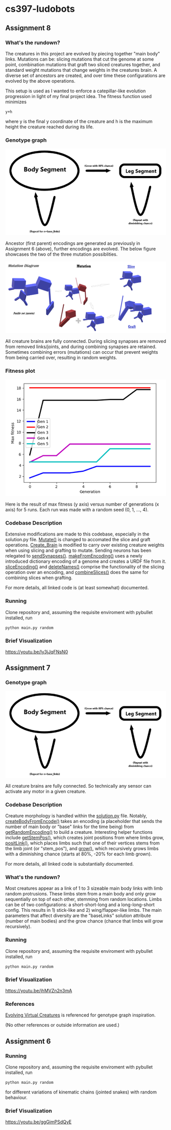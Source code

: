 # cs397-ludobots

## Assignment 8

### What's the rundown?
The creatures in this project are evolved by piecing together "main body" links. Mutations can be: slicing mutations that cut the genome at some point, combination mutations that graft two sliced creatures together, and standard weight mutations that change weights in the creatures brain. A diverse set of ancestors are created, and over time these configurations are evolved by the above operations.

This setup is used as I wanted to enforce a catepillar-like evolution progression in light of my final project idea. The fitness function used minimizes 
```
y+h
```
where y is the final y coordinate of the creature and h is the maximum height the creature reached during its life.


### Genotype graph
![Genotype graph](./figures/diagram1.png)

Ancestor (first parent) encodings are generated as previously in Assignment 6 (above), further encodings are evolved. The below figure showcases the two of the three mutation possiblities.

![Mutation graph](./figures/diagram2.png)

All creature brains are fully connected. During slicing synapses are removed from removed links/joints, and during combining synapses are retained. Sometimes combining errors (mutations) can occur that prevent weights from being carried over, resulting in random weights.

### Fitness plot

![Mutation graph](./figures/fitness.png)

Here is the result of max fitness (y axis) versus number of generations (x axis) for 5 runs. Each run was made with a random seed (0, 1, ..., 4).

### Codebase Description
Extensive modifications are made to this codebase, especially in the solution.py file. [Mutate()](solution.py#L37) is changed to accomated the slice and graft operations. [Create_Brain](solution.py#L80) is modified to carry over existing creature weights when using slicing and grafting to mutate. Sending neurons has been relegated to [sendSynapses()](solution.py#L113). [makeFromEncoding()](solution.py#L129) uses a newly introduced dictionary encoding of a genome and creates a URDF file from it. [sliceEncoding()](solution.py#L150) and [deleteNames()](solution.py#L167) comprise the functionality of the slicing operation over an encoding, and [combineSlices()](solution.py#L191) does the same for combining slices when grafting.

For more details, all linked code is (at least somewhat) documented.

### Running
Clone repository and, assuming the requisite enviroment with pybullet installed, run
```
python main.py random
```

### Brief Visualization
https://youtu.be/ly3jJqFNsN0

## Assignment 7

### Genotype graph
![Genotype graph](./figures/diagram1.png)

All creature brains are fully connected. So technically any sensor can activate any motor in a given creature.

### Codebase Description
Creature morphology is handled within the [solution.py](solution.py) file. Notably, [createBodyFromEncode()](solution.py#L153) takes an encoding (a placeholder that sends the number of main body or "base" links for the time being) from [getRandomEncoding()](solution.py#L68) to build a creature. Interesting helper functions include [getStemPos()](solution.py#L83), which creates joint positions from where limbs grow, [positLink()](solution.py#L125), which places limbs such that one of their vertices stems from the limb joint (or "stem_pos"), and [grow()](solution.py#L195), which recursively grows limbs with a diminishing chance (starts at 80%, -20% for each limb grown).

For more details, all linked code is substantially documented.

### What's the rundown?
Most creatures appear as a link of 1 to 3 sizeable main body links with limb random protrusions. These limbs stem from a main body and only grow sequentially on top of each other, stemming from random locations. Limbs can be of two configurations: a short-short-long and a long-long-short config. This results in 1) stick-like and 2) wing/flapper-like limbs. The main parameters that affect diversity are the "baseLinks" solution attribute (number of main bodies) and the grow chance (chance that limbs will grow recursively).

### Running
Clone repository and, assuming the requisite enviroment with pybullet installed, run
```
python main.py random
```

### Brief Visualization
https://youtu.be/jhMVZn2n3mA

### References

[Evolving Virtual Creatures](https://www.karlsims.com/papers/siggraph94.pdf) is referenced for genotype graph inspiration.

(No other references or outside information are used.)

## Assignment 6

### Running
Clone repository and, assuming the requisite enviroment with pybullet installed, run
```
python main.py random
```
for different variations of kinematic chains (jointed snakes) with random behaviour.

### Brief Visualization

https://youtu.be/ggGimPSdQyE
